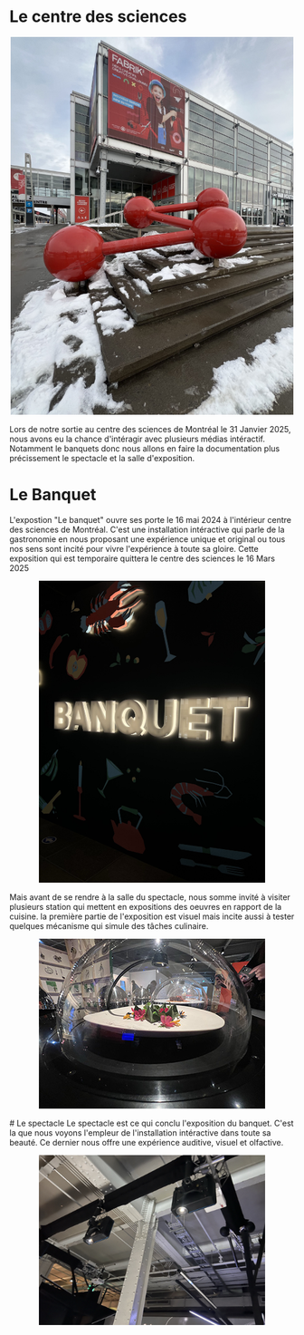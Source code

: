 # Le centre des sciences 



<p align="center">
  <img src="/centre_des_sciences/medias/centre_des_sciences_exterieur.jpg" width="500">
</p>

Lors de notre sortie au centre des sciences de Montréal le 31 Janvier 2025, nous avons eu la chance d'intéragir avec plusieurs médias intéractif. Notamment le banquets donc nous allons en faire la documentation plus précissement le spectacle et la salle d'exposition.

# Le Banquet 
L'expostion "Le banquet" ouvre ses porte le 16 mai 2024 à l'intérieur centre des sciences de Montréal. C'est une installation intéractive qui parle de la gastronomie en nous proposant une expérience unique et original ou tous nos sens sont incité pour vivre l'expérience à toute sa gloire. Cette exposition qui est temporaire quittera le centre des sciences le 16 Mars 2025
<p align="center">
  <img src="/centre_des_sciences/medias/logo_banquet_sombre_01.jpg" width="400">
</p>

Mais avant de se rendre à la salle du spectacle, nous somme invité à visiter plusieurs station qui mettent en expositions des oeuvres en rapport de la cuisine. la première partie de l'exposition est visuel mais incite aussi à tester quelques mécanisme qui simule des tâches culinaire. 
<p align="center">
  <img src="/centre_des_sciences/medias/image_bol_expo.jpg" width="400">
</p>
# Le spectacle
Le spectacle est ce qui conclu l'exposition du banquet. C'est la que nous voyons l'empleur de l'installation intéractive dans toute sa beauté. Ce dernier nous offre une expérience auditive, visuel et olfactive. 
<p align="center">
  <img src="centre_des_sciences/medias/projecteur_vue_ensemble_02.jpg" width="400">
</p>


